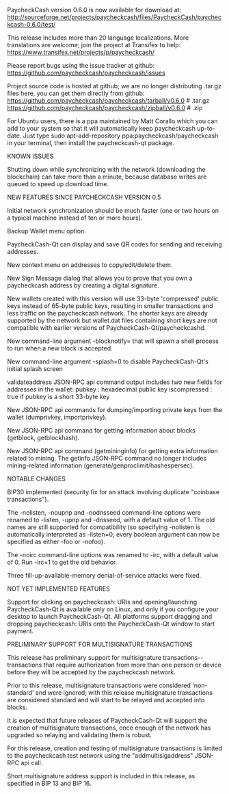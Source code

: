 PaycheckCash version 0.6.0 is now available for download at:
http://sourceforge.net/projects/paycheckcash/files/PaycheckCash/paycheckcash-0.6.0/test/

This release includes more than 20 language localizations.
More translations are welcome; join the
project at Transifex to help:
https://www.transifex.net/projects/p/paycheckcash/

Please report bugs using the issue tracker at github:
https://github.com/paycheckcash/paycheckcash/issues

Project source code is hosted at github; we are no longer
distributing .tar.gz files here, you can get them
directly from github:
https://github.com/paycheckcash/paycheckcash/tarball/v0.6.0  # .tar.gz
https://github.com/paycheckcash/paycheckcash/zipball/v0.6.0  # .zip

For Ubuntu users, there is a ppa maintained by Matt Corallo which
you can add to your system so that it will automatically keep
paycheckcash up-to-date.  Just type
sudo apt-add-repository ppa:paycheckcash/paycheckcash
in your terminal, then install the paycheckcash-qt package.


KNOWN ISSUES

Shutting down while synchronizing with the network
(downloading the blockchain) can take more than a minute,
because database writes are queued to speed up download
time.


NEW FEATURES SINCE PAYCHECKCASH VERSION 0.5

Initial network synchronization should be much faster
(one or two hours on a typical machine instead of ten or more
hours).

Backup Wallet menu option.

PaycheckCash-Qt can display and save QR codes for sending
and receiving addresses.

New context menu on addresses to copy/edit/delete them.

New Sign Message dialog that allows you to prove that you
own a paycheckcash address by creating a digital
signature.

New wallets created with this version will
use 33-byte 'compressed' public keys instead of
65-byte public keys, resulting in smaller
transactions and less traffic on the paycheckcash
network. The shorter keys are already supported
by the network but wallet.dat files containing
short keys are not compatible with earlier
versions of PaycheckCash-Qt/paycheckcashd.

New command-line argument -blocknotify=<command>
that will spawn a shell process to run <command> 
when a new block is accepted.

New command-line argument -splash=0 to disable
PaycheckCash-Qt's initial splash screen

validateaddress JSON-RPC api command output includes
two new fields for addresses in the wallet:
pubkey : hexadecimal public key
iscompressed : true if pubkey is a short 33-byte key

New JSON-RPC api commands for dumping/importing
private keys from the wallet (dumprivkey, importprivkey).

New JSON-RPC api command for getting information about
blocks (getblock, getblockhash).

New JSON-RPC api command (getmininginfo) for getting
extra information related to mining. The getinfo
JSON-RPC command no longer includes mining-related
information (generate/genproclimit/hashespersec).



NOTABLE CHANGES

BIP30 implemented (security fix for an attack involving
duplicate "coinbase transactions").

The -nolisten, -noupnp and -nodnsseed command-line
options were renamed to -listen, -upnp and -dnsseed,
with a default value of 1. The old names are still
supported for compatibility (so specifying -nolisten
is automatically interpreted as -listen=0; every
boolean argument can now be specified as either
-foo or -nofoo).

The -noirc command-line options was renamed to
-irc, with a default value of 0. Run -irc=1 to
get the old behavior.

Three fill-up-available-memory denial-of-service
attacks were fixed.


NOT YET IMPLEMENTED FEATURES

Support for clicking on paycheckcash: URIs and
opening/launching PaycheckCash-Qt is available only on Linux,
and only if you configure your desktop to launch
PaycheckCash-Qt. All platforms support dragging and dropping
paycheckcash: URIs onto the PaycheckCash-Qt window to start
payment.


PRELIMINARY SUPPORT FOR MULTISIGNATURE TRANSACTIONS

This release has preliminary support for multisignature
transactions-- transactions that require authorization
from more than one person or device before they
will be accepted by the paycheckcash network.

Prior to this release, multisignature transactions
were considered 'non-standard' and were ignored;
with this release multisignature transactions are
considered standard and will start to be relayed
and accepted into blocks.

It is expected that future releases of PaycheckCash-Qt
will support the creation of multisignature transactions,
once enough of the network has upgraded so relaying
and validating them is robust.

For this release, creation and testing of multisignature
transactions is limited to the paycheckcash test network using
the "addmultisigaddress" JSON-RPC api call.

Short multisignature address support is included in this
release, as specified in BIP 13 and BIP 16.
